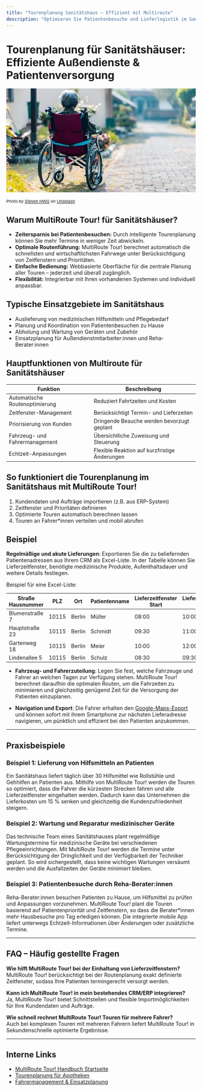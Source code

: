 ```yaml
---
title: "Tourenplanung Sanitätshaus – Effizient mit Multiroute"
description: "Optimieren Sie Patientenbesuche und Lieferlogistik im Sanitätshaus mit Multiroute – digitale Tourenplanung, Routenoptimierung und einfache Umsetzung."
---
```


# Tourenplanung für Sanitätshäuser: Effiziente Außendienste & Patientenversorgung

![!](assets/rollstuhl.jpg "Effiziente Routenplanung für Sanitätshäuser")

<div style="font-size: 11px">
Photo by <a href="https://unsplash.com/@rebelvisual?utm_content=creditCopyText&utm_medium=referral&utm_source=unsplash">Steven HWG</a> on <a href="https://unsplash.com/photos/woman-sitting-on-wheelchair-zBsdRTHIIm4?utm_content=creditCopyText&utm_medium=referral&utm_source=unsplash">Unsplash</a></div>
  
## Warum MultiRoute Tour! für Sanitätshäuser?

- **Zeitersparnis bei Patientenbesuchen:** Durch intelligente Tourenplanung können Sie mehr Termine in weniger Zeit abwickeln.  
- **Optimale Routenführung:** MultiRoute Tour! berechnet automatisch die schnellsten und wirtschaftlichsten Fahrwege unter Berücksichtigung von Zeitfenstern und Prioritäten.  
- **Einfache Bedienung:** Webbasierte Oberfläche für die zentrale Planung aller Touren – jederzeit und überall zugänglich.  
- **Flexibilität:** Integrierbar mit Ihren vorhandenen Systemen und individuell anpassbar.

## Typische Einsatzgebiete im Sanitätshaus

- Auslieferung von medizinischen Hilfsmitteln und Pflegebedarf  
- Planung und Koordination von Patientenbesuchen zu Hause  
- Abholung und Wartung von Geräten und Zubehör  
- Einsatzplanung für Außendienstmitarbeiter:innen und Reha-Berater:innen  

## Hauptfunktionen von Multiroute für Sanitätshäuser

| Funktion                  | Beschreibung                                   |
|--------------------------|-----------------------------------------------|
| Automatische Routenoptimierung | Reduziert Fahrtzeiten und Kosten             |
| Zeitfenster-Management       | Berücksichtigt Termin- und Lieferzeiten       |
| Priorisierung von Kunden      | Dringende Besuche werden bevorzugt geplant    |
| Fahrzeug- und Fahrermanagement | Übersichtliche Zuweisung und Steuerung         |
| Echtzeit-Anpassungen          | Flexible Reaktion auf kurzfristige Änderungen |

## So funktioniert die Tourenplanung im Sanitätshaus mit MultiRoute Tour!

1. Kundendaten und Aufträge importieren (z.B. aus ERP-System)  
2. Zeitfenster und Prioritäten definieren  
3. Optimierte Touren automatisch berechnen lassen  
4. Touren an Fahrer*innen verteilen und mobil abrufen

## Beispiel  
**Regelmäßige und akute Lieferungen**: Exportieren Sie die zu beliefernden Patientenadressen aus Ihrem CRM als Excel-Liste. In der Tabelle können Sie Lieferzeitfenster, benötigte medizinische Produkte, Aufenthaltsdauer und weitere Details festlegen.

Beispiel für eine Excel-Liste:

| Straße Hausnummer | PLZ  | Ort         | Patientenname | Lieferzeitfenster Start | Lieferzeitfenster Ende | Aufenthaltsdauer (Sek.) |
|------------------|------|-------------|---------------|-------------------------|------------------------|-------------------------|
| Blumenstraße 7    | 10115| Berlin      | Müller        | 08:00                   | 10:00                  | 1800                    | 
| Hauptstraße 23    | 10115| Berlin      | Schmidt       | 09:30                   | 11:00                  | 2400                    | 
| Gartenweg 18      | 10115| Berlin      | Meier         | 10:00                   | 12:00                  | 1800                    | 
| Lindenallee 5     | 10115| Berlin      | Schulz        | 08:30                   | 09:30                  | 2400                    | 


* **Fahrzeug- und Fahrerzuteilung**: Legen Sie fest, welche Fahrzeuge und Fahrer an welchen Tagen zur Verfügung stehen. MultiRoute Tour! berechnet daraufhin die optimalen Routen, um die Fahrzeiten zu minimieren und gleichzeitig genügend Zeit für die Versorgung der Patienten einzuplanen.

* **Navigation und Export**: Die Fahrer erhalten den [Google-Maps-Export](../tour/#tour-exportieren) und können sofort mit ihrem Smartphone zur nächsten Lieferadresse navigieren, um pünktlich und effizient bei den Patienten anzukommen.
 

---

## Praxisbeispiele

### Beispiel 1: Lieferung von Hilfsmitteln an Patienten

Ein Sanitätshaus liefert täglich über 30 Hilfsmittel wie Rollstühle und Gehhilfen an Patienten aus. Mithilfe von MultiRoute Tour! werden die Touren so optimiert, dass die Fahrer die kürzesten Strecken fahren und alle Lieferzeitfenster eingehalten werden. Dadurch kann das Unternehmen die Lieferkosten um 15 % senken und gleichzeitig die Kundenzufriedenheit steigern.

### Beispiel 2: Wartung und Reparatur medizinischer Geräte

Das technische Team eines Sanitätshauses plant regelmäßige Wartungstermine für medizinische Geräte bei verschiedenen Pflegeeinrichtungen. Mit MultiRoute Tour! werden die Termine unter Berücksichtigung der Dringlichkeit und der Verfügbarkeit der Techniker geplant. So wird sichergestellt, dass keine wichtigen Wartungen versäumt werden und die Ausfallzeiten der Geräte minimiert bleiben.

### Beispiel 3: Patientenbesuche durch Reha-Berater:innen

Reha-Berater:innen besuchen Patienten zu Hause, um Hilfsmittel zu prüfen und Anpassungen vorzunehmen. MultiRoute Tour! plant die Touren basierend auf Patientenpriorität und Zeitfenstern, so dass die Berater*innen mehr Hausbesuche pro Tag erledigen können. Die integrierte mobile App liefert unterwegs Echtzeit-Informationen über Änderungen oder zusätzliche Termine.

---

## FAQ – Häufig gestellte Fragen

**Wie hilft MultiRoute Tour! bei der Einhaltung von Lieferzeitfenstern?**  
MultiRoute Tour! berücksichtigt bei der Routenplanung exakt definierte Zeitfenster, sodass Ihre Patienten termingerecht versorgt werden.

**Kann ich MultiRoute Tour! in mein bestehendes CRM/ERP integrieren?**  
Ja, MultiRoute Tour! bietet Schnittstellen und flexible Importmöglichkeiten für Ihre Kundendaten und Aufträge.

**Wie schnell rechnet MultiRoute Tour! Touren für mehrere Fahrer?**  
Auch bei komplexen Touren mit mehreren Fahrern liefert MultiRoute Tour! in Sekundenschnelle optimierte Ergebnisse.

---



## Interne Links

- [MultiRoute Tour! Handbuch Startseite](https://tour.multiroute.de/handbuch)  
- [Tourenplanung für Apotheken](https://tour.multiroute.de/handbuch/apotheke)  
- [Fahrermanagement & Einsatzplanung](https://tour.multiroute.de/handbuch/fahrermanagement)

